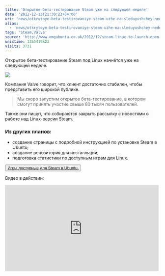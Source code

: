 ```yaml
---
title: 'Открытое бета-тестирование Steam уже на следующей неделе'
date: '2012-12-13T21:30:23+04:00'
uri: 'news/otkrytoye-beta-testirovaniye-steam-uzhe-na-sleduyushchey-nedeli'
alias: 
  - 'news/otkrytoye-beta-testirovaniye-steam-uzhe-na-sleduyushchey-nedeli.html'
tags: 'Steam,Valve'
source: 'http://www.omgubuntu.co.uk/2012/12/steam-linux-to-launch-open-beta-next-week'
unixtime: 1355419823
visits: 3731
---
```

Открытое бета-тестирование Steam под Linux начнётся уже на следующей неделе.

[![](img/2012/12/13/21-00/8253619678.jpg)](img/2012/12/13/21-00/8253619678.jpg)

Компания Valve говорит, что клиент достаточно стабилен, чтобы представить его широкой публике.

> Мы скоро запустим открытое бета-тестирование, в котором смогут принять участие свыше 80 тысяч пользователей.

Также они пишут, что собираются закрыть рассылку с новостями о работе над Linux-версии Steam.

### Из других планов:

*   создание страницы с подробной инструкцией по установке Steam в Ubuntu;
*   создание репозитория для инсталляции;
*   подготовка статистики по доступным играм для Linux.

<button>[Игры доступные для Steam в Ubuntu.](https://support.steampowered.com/kb_article.php?ref=8495-OKZC-0159)</button>

Видео в действии:

<iframe src="https://www.youtube.com/embed/mZUUpslJj1Y" frameborder="0" width="500" height="281"></iframe>
